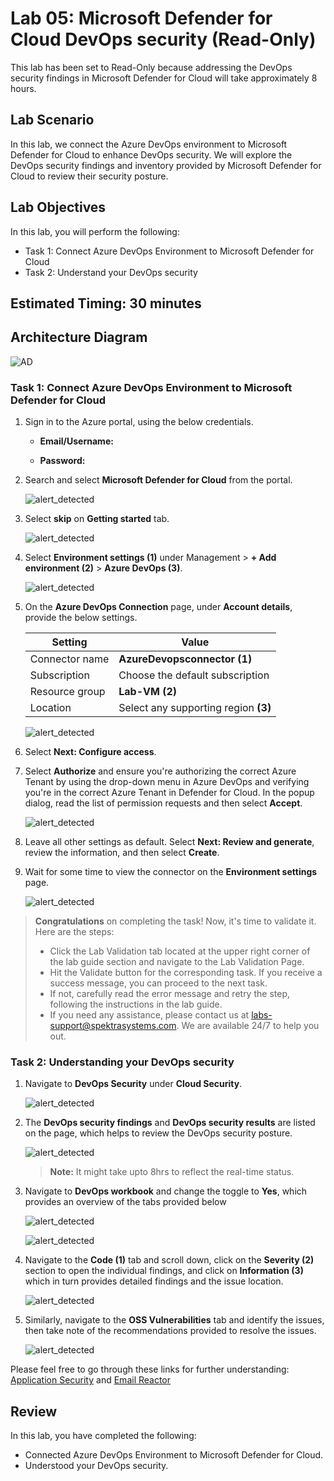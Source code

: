 # Lab 05: Microsoft Defender for Cloud DevOps security (Read-Only)

This lab has been set to Read-Only because addressing the DevOps security findings in Microsoft Defender for Cloud will take approximately 8 hours.

## Lab Scenario

In this lab, we connect the Azure DevOps environment to Microsoft Defender for Cloud to enhance DevOps security. We will explore the DevOps security findings and inventory provided by Microsoft Defender for Cloud to review their security posture.

## Lab Objectives

In this lab, you will perform the following:

- Task 1: Connect Azure DevOps Environment to Microsoft Defender for Cloud
- Task 2: Understand your DevOps security

## Estimated Timing: 30 minutes

## Architecture Diagram

  ![AD](media/ard05.png)

### Task 1: Connect Azure DevOps Environment to Microsoft Defender for Cloud

1. Sign in to the Azure portal, using the below credentials.

   - **Email/Username:** <inject key="AzureAdUserEmail"></inject>

   - **Password:** <inject key="AzureAdUserPassword"></inject>

1. Search and select **Microsoft Defender for Cloud** from the portal.

    ![alert_detected](media/mls2.png)

1. Select **skip** on **Getting started** tab.

    ![alert_detected](media/mls1.png)

1. Select **Environment settings (1)** under Management > **+ Add environment (2)** > **Azure DevOps (3)**.

    ![alert_detected](media/advlab51.png)

1. On the **Azure DevOps Connection** page, under **Account details**, provide the below settings.

   | Setting  | Value |
   -----------|---------
   | Connector name | **AzureDevopsconnector (1)** |
   | Subscription | Choose the default subscription |
   | Resource group | **Lab-VM (2)** |
   | Location | Select any supporting region **(3)** |

    ![alert_detected](media/advlab52.png)

1. Select **Next: Configure access**.

1. Select **Authorize** and ensure you're authorizing the correct Azure Tenant by using the drop-down menu in Azure DevOps and verifying you're in the correct Azure Tenant in Defender for Cloud. In the popup dialog, read the list of permission requests and then select **Accept**.

    ![alert_detected](media/advlab53.png)

1. Leave all other settings as default. Select **Next: Review and generate**, review the information, and then select **Create**.

1. Wait for some time to view the connector on the **Environment settings** page.

    ![alert_detected](media/advlab54.png)

  > **Congratulations** on completing the task! Now, it's time to validate it. Here are the steps:
  > - Click the Lab Validation tab located at the upper right corner of the lab guide section and navigate to the Lab Validation Page.
  > - Hit the Validate button for the corresponding task. If you receive a success message, you can proceed to the next task. 
  > - If not, carefully read the error message and retry the step, following the instructions in the lab guide.
  > - If you need any assistance, please contact us at labs-support@spektrasystems.com. We are available 24/7 to help you out.

<validation step="c52850e5-7c62-4d01-a624-175043de84b6" />

### Task 2: Understanding your DevOps security

1. Navigate to **DevOps Security** under **Cloud Security**.

    ![alert_detected](media/advlab55.png)

1. The **DevOps security findings** and **DevOps security results** are listed on the page, which helps to review the DevOps security posture.

    ![alert_detected](media/m51.png)

   >**Note:** It might take upto 8hrs to reflect the real-time status.

1. Navigate to **DevOps workbook** and change the toggle to **Yes**, which provides an overview of the tabs provided below

    ![alert_detected](media/m55.png)

    ![alert_detected](media/m52.png)

1. Navigate to the **Code (1)** tab and scroll down, click on the **Severity (2)** section to open the individual findings, and click on **Information (3)** which in turn provides detailed findings and the issue location.

    ![alert_detected](media/m53.png)

1. Similarly, navigate to the **OSS Vulnerabilities** tab and identify the issues, then take note of the recommendations provided to resolve the issues.

    ![alert_detected](media/m54.png)

 Please feel free to go through these links for further understanding: [Application Security](https://info.microsoft.com/US-DevOps-VDEO-FY24-02Feb-12-GitHub-and-AI-A-Powerful-Duo-for-Application-Security-Testing-SRGCM11732_LP01-Registration---Form-in-Body.html) and [Email Reactor](https://developer.microsoft.com/en-us/reactor/series/S-1311/?wt.mc_id=promotional_S-1311_email_reactor)

## Review
In this lab, you have completed the following:

-  Connected Azure DevOps Environment to Microsoft Defender for Cloud.
-  Understood your DevOps security.
